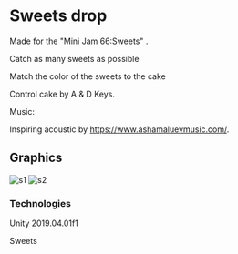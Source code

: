 # Sweets drop

Made for the "Mini Jam 66:Sweets" .

Catch as many sweets as possible

Match the color of the sweets to the cake

Control cake by A & D Keys.

Music:

Inspiring acoustic by https://www.ashamaluevmusic.com/.

## Graphics

![s1](./Assets/Screens/Game.png)
![s2](./Assets/Screens/game3.png)
	
### Technologies
Unity 2019.04.01f1

Sweets
